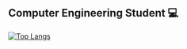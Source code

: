 ## Computer Engineering Student :computer:
[![Top Langs](https://github-readme-stats.vercel.app/api/top-langs/?username=osmansirakaya&layout=compact&theme=highcontrast)](https://github.com/osmansirakaya/github-readme-stats)
